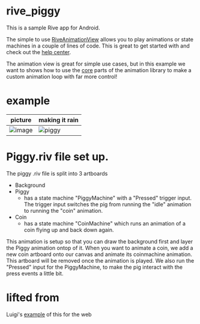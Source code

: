 # rive_piggy

This is a sample Rive app for Android. 

The simple to use [RiveAnimationView](https://github.com/rive-app/rive-android/blob/master/kotlin/src/main/java/app/rive/runtime/kotlin/RiveAnimationView.kt) allows you to play animations or state machines in a couple of lines of code. This is great to get started with and check out the [help center](https://help.rive.app/runtimes/quick-start). 

The animation view is great for simple use cases, but in this example we want to shows how to use the [core](https://github.com/rive-app/rive-android/tree/master/kotlin/src/main/java/app/rive/runtime/kotlin/core) parts of the animation library to make a custom animation loop with far more control!

# example

| picture  | making it rain |
| ------------- | ------------- |
| ![image](https://user-images.githubusercontent.com/1216025/135988635-1bdaf8c7-b9ae-4ee9-a536-d46b0594b792.png)  | ![piggy](https://user-images.githubusercontent.com/1216025/135996961-661949f8-974e-4f22-a9bc-adbb4a6e45cb.gif)  |

# Piggy.riv file set up. 

The piggy .riv file is split into 3 artboards

- Background
- Piggy
  - has a state machine "PiggyMachine" with a "Pressed" trigger input. The trigger input switches the pig from running the "idle" animation to running the "coin" animation.
- Coin
  - has a state machine "CoinMachine" which runs an animation of a coin flying up and back down again. 

This animation is setup so that you can draw the background first and layer the Piggy animation ontop of it. 
When you want to animate a coin, we add a new coin artboard onto our canvas and animate its coinmachine animation. This artboard will be removed once the animation is played. We also run the "Pressed" input for the PiggyMachine, to make the pig interact with the press events a little bit. 

# lifted from

Luigi's [example](https://codesandbox.io/s/piggy-htzfc?file=/src/index.js) of this for the web
